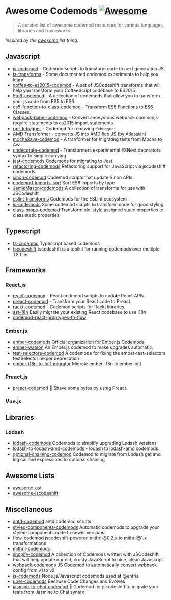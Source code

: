# Awesome Codemods [![Awesome](https://cdn.rawgit.com/sindresorhus/awesome/d7305f38d29fed78fa85652e3a63e154dd8e8829/media/badge.svg)](https://github.com/sindresorhus/awesome)

> A curated list of awesome codemod resources for various languages, libraries and frameworks

*Inspired by the [awesome](https://github.com/sindresorhus/awesome) list thing.*

## Javascript
- [js-codemod](https://github.com/cpojer/js-codemod/) - Codemod scripts to transform code to next generation JS.
- [js-transforms](https://github.com/jhgg/js-transforms) - Some documented codemod experiments to help you learn.
- [coffee-to-es2015-codemod](https://github.com/Hacker0x01/coffee-to-es2015-codemod) - A set of JSCodeshift transforms that will help you transform your CoffeeScript codebase to ES2015
- [5to6-codemod](https://github.com/5to6/5to6-codemod) - A collection of codemods that allow you to transform your js code from ES5 to ES6.
- [es5-function-to-class-codemod](https://github.com/dhruvdutt/es5-function-to-class-codemod) - Transform ES5 Functions to ES6 Classes.
- [webpack-babel-codemod](https://github.com/agirton/webpack-babel-codemod) - Convert anonymous webpack commonjs require statements to es2015 import statements.
- [rm-debugger](https://www.npmjs.com/package/rm-debugger) - Codemod for removing `debugger;`
- [AMD Transformer](https://bitbucket.org/atlassian/amd-codemod/src) - converts JS into AMDified JS (by Atlassian)
- [mocha2ava-codemod](https://github.com/shimohq/mocha2ava-codemod) - A tranformer for migrating tests from Mocha to Ava.
- [undecorate-codemod](https://github.com/tizmagik/undecorate-codemod) - Transformers experimental ESNext decorators syntax to simple currying
- [jest-codemods](https://github.com/skovhus/jest-codemods) Codemods for migrating to Jest 
- [refactoring-codemods](https://github.com/jurassix/refactoring-codemods) Refactoring support for JavaScript via jscodeshift codemods
- [sinon-codemod](https://github.com/hurrymaplelad/sinon-codemod) Codemod scripts that update Sinon APIs 
- [codemod-imports-sort](https://github.com/bfncs/codemod-imports-sort) Sort ES6 imports by type 
- [JamieMason/codemods](https://github.com/JamieMason/codemods) A collection of transforms for use with JSCodeshift 
- [eslint-transforms](https://github.com/eslint/eslint-transforms) Codemods for the ESLint ecosystem 
- [js-codemods](https://github.com/yangshun/js-codemods) Some codemod scripts to transform code for good styling 
- [class-props-codemod](https://github.com/zertosh/class-props-codemod) Transform old-style assigned static properties to class static properties 

## Typescript
- [ts-codemod](https://github.com/tusharmath/ts-codemod) Typescript based codemods
- [tscodeshift](https://github.com/KnisterPeter/tscodeshift) tscodeshift is a toolkit for running codemods over multiple TS files 

## Frameworks

### React.js
- [react-codemod](https://github.com/reactjs/react-codemod) - React codemod scripts to update React APIs.
- [preact-codemod](https://github.com/vutran/preact-codemod) - Transform your React code to Preact.
- [rackt-codemod](https://github.com/reactjs/rackt-codemod) - Codemod scripts for Rackt libraries.
- [ast-18n](https://github.com/sibelius/ast-i18n) Easily migrate your existing React codebase to use i18n 
- [codemod-react-proptypes-to-flow](https://github.com/jamiebuilds/codemod-react-proptypes-to-flow)

### Ember.js
- [ember-codemods](https://github.com/ember-codemods) Official organization for Ember.js Codemods
- [ember-watson](https://github.com/abuiles/ember-watson) An Ember.js codemod to make upgrades automatic. 
- [test-selectors-codemod](https://github.com/lorcan/test-selectors-codemod) A codemode for fixing the ember-test-selectors testSelector helper deprecation
- [ember-i18n-to-intl-migrator](https://github.com/DockYard/ember-i18n-to-intl-migrator) Migrate ember-i18n to ember-intl 

### Preact.js
- [preact-codemod](https://github.com/vutran/preact-codemod) 🍧 Shave some bytes by using Preact.

### Vue.js

## Libraries

### Lodash
- [lodash-codemods](https://github.com/jfmengels/lodash-codemods) Codemods to simplify upgrading Lodash versions 
- [lodash-to-lodash-amd-codemods](https://github.com/OliverJAsh/lodash-to-lodash-amd-codemods) - lodash to [lodash-amd](https://github.com/lodash/lodash-amd) codemods
- [optional-chaining-codemod](https://github.com/villesau/optional-chaining-codemod) Codemod to migrate from Lodash get and logical and expressions to optional chaining 

## Awesome Lists
- [awesome-ast](https://github.com/cowchimp/awesome-ast)
- [awesome-jscodeshift](https://github.com/sejoker/awesome-jscodeshift)

## Miscellaneous
- [antd-codemod](https://github.com/ant-design/antd-codemod) antd codemod scripts
- [styled-components-codemods](https://github.com/styled-components/styled-components-codemods) Automatic codemods to upgrade your styled-components code to newer versions.
- [flow-codemod](https://github.com/flowtype/flow-codemod) jscodeshift-powered mithril@0.2.x to mithril@1.x transformations 
- [mithril-codemods](https://github.com/MithrilJS/mithril-codemods)
- [shopify-codemod](https://github.com/shopify-graveyard/shopify-codemod) A collection of Codemods written with JSCodeshift that will help update our old, crusty JavaScript to nice, clean Javascript 
- [webpack-codemods](https://github.com/okonet/webpack-codemods) JS Codemod to automatically convert webpack config from v1 to v2
- [js-codemods](https://github.com/entria/js-codemods) Node.js/Javascript codemods used at @entria
- [uber-codemods](https://github.com/uber-web/uber-codemods) Because Code Changes and Evolves 
- [jasmine-to-chai-codemod](https://github.com/vansosnin/jasmine-to-chai-codemod) 🍵 Codemod for jscodeshift to migrate your tests from Jasmine to Chai syntax

